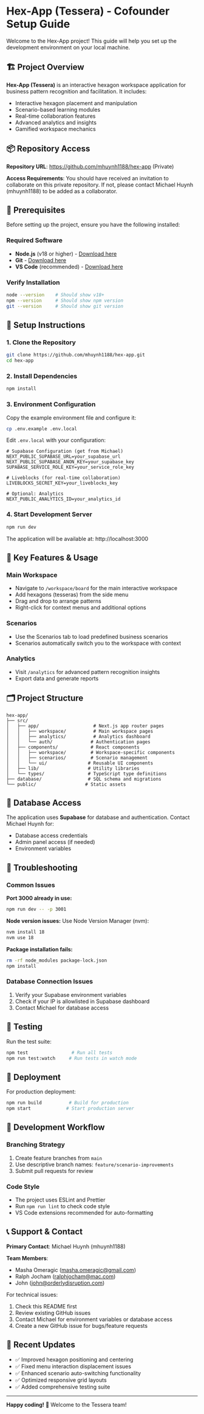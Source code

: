 # Hex-App (Tessera) - Cofounder Setup Guide

Welcome to the Hex-App project! This guide will help you set up the development environment on your local machine.

## 🏗️ Project Overview

**Hex-App (Tessera)** is an interactive hexagon workspace application for business pattern recognition and facilitation. It includes:

- Interactive hexagon placement and manipulation
- Scenario-based learning modules
- Real-time collaboration features
- Advanced analytics and insights
- Gamified workspace mechanics

## 📦 Repository Access

**Repository URL**: https://github.com/mhuynh1188/hex-app (Private)

**Access Requirements**: You should have received an invitation to collaborate on this private repository. If not, please contact Michael Huynh (mhuynh1188) to be added as a collaborator.

## 🔧 Prerequisites

Before setting up the project, ensure you have the following installed:

### Required Software
- **Node.js** (v18 or higher) - [Download here](https://nodejs.org/)
- **Git** - [Download here](https://git-scm.com/)
- **VS Code** (recommended) - [Download here](https://code.visualstudio.com/)

### Verify Installation
```bash
node --version    # Should show v18+ 
npm --version     # Should show npm version
git --version     # Should show git version
```

## 🚀 Setup Instructions

### 1. Clone the Repository
```bash
git clone https://github.com/mhuynh1188/hex-app.git
cd hex-app
```

### 2. Install Dependencies
```bash
npm install
```

### 3. Environment Configuration
Copy the example environment file and configure it:
```bash
cp .env.example .env.local
```

Edit `.env.local` with your configuration:
```env
# Supabase Configuration (get from Michael)
NEXT_PUBLIC_SUPABASE_URL=your_supabase_url
NEXT_PUBLIC_SUPABASE_ANON_KEY=your_supabase_key
SUPABASE_SERVICE_ROLE_KEY=your_service_role_key

# Liveblocks (for real-time collaboration)
LIVEBLOCKS_SECRET_KEY=your_liveblocks_key

# Optional: Analytics
NEXT_PUBLIC_ANALYTICS_ID=your_analytics_id
```

### 4. Start Development Server
```bash
npm run dev
```

The application will be available at: http://localhost:3000

## 🎯 Key Features & Usage

### Main Workspace
- Navigate to `/workspace/board` for the main interactive workspace
- Add hexagons (tesseras) from the side menu
- Drag and drop to arrange patterns
- Right-click for context menus and additional options

### Scenarios
- Use the Scenarios tab to load predefined business scenarios
- Scenarios automatically switch you to the workspace with context

### Analytics
- Visit `/analytics` for advanced pattern recognition insights
- Export data and generate reports

## 🗂️ Project Structure

```
hex-app/
├── src/
│   ├── app/                    # Next.js app router pages
│   │   ├── workspace/          # Main workspace pages
│   │   ├── analytics/          # Analytics dashboard
│   │   └── auth/              # Authentication pages
│   ├── components/            # React components
│   │   ├── workspace/         # Workspace-specific components
│   │   ├── scenarios/         # Scenario management
│   │   └── ui/               # Reusable UI components
│   ├── lib/                  # Utility libraries
│   └── types/                # TypeScript type definitions
├── database/                 # SQL schema and migrations
└── public/                  # Static assets
```

## 🔐 Database Access

The application uses **Supabase** for database and authentication. Contact Michael Huynh for:
- Database access credentials
- Admin panel access (if needed)
- Environment variables

## 🚨 Troubleshooting

### Common Issues

**Port 3000 already in use:**
```bash
npm run dev -- -p 3001
```

**Node version issues:**
Use Node Version Manager (nvm):
```bash
nvm install 18
nvm use 18
```

**Package installation fails:**
```bash
rm -rf node_modules package-lock.json
npm install
```

### Database Connection Issues
1. Verify your Supabase environment variables
2. Check if your IP is allowlisted in Supabase dashboard
3. Contact Michael for database access

## 📱 Testing

Run the test suite:
```bash
npm test                # Run all tests
npm run test:watch     # Run tests in watch mode
```

## 🚀 Deployment

For production deployment:
```bash
npm run build          # Build for production
npm start             # Start production server
```

## 🤝 Development Workflow

### Branching Strategy
1. Create feature branches from `main`
2. Use descriptive branch names: `feature/scenario-improvements`
3. Submit pull requests for review

### Code Style
- The project uses ESLint and Prettier
- Run `npm run lint` to check code style
- VS Code extensions recommended for auto-formatting

## 📞 Support & Contact

**Primary Contact**: Michael Huynh (mhuynh1188)

**Team Members**:
- Masha Omeragic (masha.omeragic@gmail.com)
- Ralph Jocham (ralphjocham@mac.com)
- John (john@orderlydisruption.com)

For technical issues:
1. Check this README first
2. Review existing GitHub issues
3. Contact Michael for environment variables or database access
4. Create a new GitHub issue for bugs/feature requests

## 🔄 Recent Updates

- ✅ Improved hexagon positioning and centering
- ✅ Fixed menu interaction displacement issues
- ✅ Enhanced scenario auto-switching functionality
- ✅ Optimized responsive grid layouts
- ✅ Added comprehensive testing suite

---

**Happy coding!** 🎉 Welcome to the Tessera team!